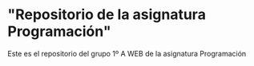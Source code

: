 <h1>"Repositorio de la asignatura Programación" </h1>
<p>Este es el repositorio del grupo 1º A WEB de la asignatura Programación</p>
